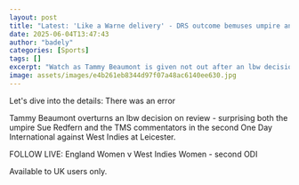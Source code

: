```yaml
---
layout: post
title: "Latest: 'Like a Warne delivery' - DRS outcome bemuses umpire and commentators"
date: 2025-06-04T13:47:43
author: "badely"
categories: [Sports]
tags: []
excerpt: "Watch as Tammy Beaumont is given not out after an lbw decision is overturned on review - surprising both the umpire and commentators in the second One"
image: assets/images/e4b261eb8344d97f07a48ac6140ee630.jpg
---
```


Let's dive into the details: There was an error

Tammy Beaumont overturns an lbw decision on review - surprising both the umpire Sue Redfern and the TMS commentators in the second One Day International against West Indies at Leicester.

FOLLOW LIVE: England Women v West Indies Women - second ODI

Available to UK users only.

